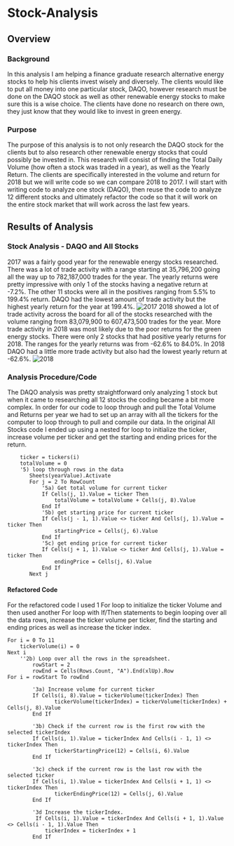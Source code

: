 # Stock-Analysis
## Overview
### Background
  In this analysis I am helping a finance graduate research alternative energy stocks to help his clients invest wisely and diversely.  The clients would like to put all money into one particular stock, DAQO, however research must be done on the DAQO stock as well as other renewable energy stocks to make sure this is a wise choice. The clients have done no research on there own, they just know that they would like to invest in green energy.  
### Purpose
  The purpose of this analysis is to not only research the DAQO stock for the clients but to also research other renewable energy stocks that could possibly be invested in.  This research will consist of finding the Total Daily Volume (how often a stock was traded in a year), as well as the Yearly Return.  The clients are specifically interested in the volume and return for 2018 but we will write code so we can compare 2018 to 2017. I will start with writing code to analyze one stock (DAQO), then reuse the code to analyze 12 different stocks and ultimately refactor the code so that it will work on the entire stock market that will work across the last few years. 
 ## Results of Analysis
 ### Stock Analysis - DAQO and All Stocks
 2017 was a fairly good year for the renewable energy stocks researched.  There was a lot of trade activity with a range starting at 35,796,200 going all the way up to 782,187,000 trades for the year.  The yearly returns were pretty impressive with only 1 of the stocks having a negative return at -7.2%.  The other 11 stocks were all in the positives ranging from 5.5% to 199.4% return.  DAQO had the lowest amount of trade activity but the highest yearly return for the year at 199.4%.
 ![2017](https://user-images.githubusercontent.com/106348899/175434518-72af9cbd-6010-4294-a9a9-9b12f0a2311b.png)
2018 showed a lot of trade activity across the board for all of the stocks researched with the volume ranging from 83,079,900 to 607,473,500 trades for the year.  More trade activity in 2018 was most likely due to the poor returns for the green energy stocks.  There were only 2 stocks that had positive yearly returns for 2018. The ranges for the yearly returns was from -62.6% to 84.0%.  In 2018 DAQO had a little more trade activity but also had the lowest yearly return at -62.6%. 
![2018](https://user-images.githubusercontent.com/106348899/175435050-9ad1ff01-341d-487b-9743-0b5c85abd6b3.png)
### Analysis Procedure/Code
The DAQO analysis was pretty straightforward only analyzing 1 stock but when it came to researching all 12 stocks the coding became a bit more complex.  In order for our code to loop through and pull the Total Volume and Returns per year we had to set up an array with all the tickers for the computer to loop through to pull and compile our data. In the original All Stocks code I ended up using a nested for loop to initialize the ticker, increase volume per ticker and get the starting and ending prices for the return.  


```For i = 0 To 11
    ticker = tickers(i)
    totalVolume = 0
    '5) loop through rows in the data
       Sheets(yearValue).Activate
       For j = 2 To RowCount
           '5a) Get total volume for current ticker
           If Cells(j, 1).Value = ticker Then
               totalVolume = totalVolume + Cells(j, 8).Value
           End If
           '5b) get starting price for current ticker
           If Cells(j - 1, 1).Value <> ticker And Cells(j, 1).Value = ticker Then
               startingPrice = Cells(j, 6).Value
           End If
           '5c) get ending price for current ticker
           If Cells(j + 1, 1).Value <> ticker And Cells(j, 1).Value = ticker Then
               endingPrice = Cells(j, 6).Value
           End If 
       Next j 
```
#### Refactored Code
For the refactored code I used 1 For loop to initialize the ticker Volume and then used another For loop with If/Then statements to begin looping over all the data rows, increase the ticker volume per ticker, find the starting and ending prices as well as increase the ticker index. 


```tickerIndex = i
For i = 0 To 11
    tickerVolume(i) = 0   
Next i   
    ''2b) Loop over all the rows in the spreadsheet.
        rowStart = 2
        rowEnd = Cells(Rows.Count, "A").End(xlUp).Row   
For i = rowStart To rowEnd

        '3a) Increase volume for current ticker       
        If Cells(i, 8).Value = tickerVolume(tickerIndex) Then
               tickerVolume(tickerIndex) = tickerVolume(tickerIndex) + Cells(j, 8).Value       
        End If
        
        '3b) Check if the current row is the first row with the selected tickerIndex 
        If Cells(i, 1).Value = tickerIndex And Cells(i - 1, 1) <> tickerIndex Then
               tickerStartingPrice(12) = Cells(i, 6).Value     
        End If
                
        '3c) check if the current row is the last row with the selected ticker        
        If Cells(i, 1).Value = tickerIndex And Cells(i + 1, 1) <> tickerIndex Then
               tickerEndingPrice(12) = Cells(j, 6).Value
        End If
    
        '3d Increase the tickerIndex.
         If Cells(i, 1).Value = tickerIndex And Cells(i + 1, 1).Value <> Cells(i - 1, 1).Value Then
            tickerIndex = tickerIndex + 1           
        End If
```


       
 
